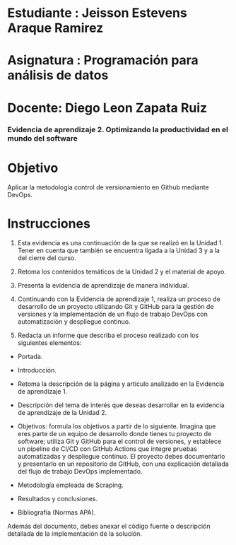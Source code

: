 # Estudiante : Jeisson Estevens Araque Ramirez
# Asignatura : Programación para análisis de datos
# Docente: Diego Leon Zapata Ruiz
### Evidencia de aprendizaje 2. Optimizando la productividad en el mundo del software





# Objetivo
Aplicar la metodología control de versionamiento en Github mediante DevOps.

 

# Instrucciones
1. Esta evidencia es una continuación de la que se realizó en la Unidad 1. Tener en cuenta que también se encuentra ligada a la Unidad 3 y a la del cierre del curso.

2. Retoma los contenidos temáticos de la Unidad 2 y el material de apoyo.

3. Presenta la evidencia de aprendizaje de manera individual.

4. Continuando con la Evidencia de aprendizaje 1, realiza un proceso de desarrollo de un proyecto utilizando Git y GitHub para la gestión de versiones y la implementación de un flujo de trabajo DevOps con automatización y despliegue continuo.

5. Redacta un informe que describa el proceso realizado con los siguientes elementos:

* Portada.

* Introducción.

* Retoma la descripción de la página y artículo analizado en la Evidencia de aprendizaje 1.

* Descripción del tema de interés que deseas desarrollar en la evidencia de aprendizaje de la Unidad 2.

* Objetivos: formula los objetivos a partir de lo siguiente. Imagina que eres parte de un equipo de desarrollo donde tienes tu proyecto de software; utiliza Git y GitHub para el control de versiones, y establece un pipeline de CI/CD con GitHub Actions que integre pruebas automatizadas y despliegue continuo. El proyecto debes documentarlo y presentarlo en un repositorio de GitHub, con una explicación detallada del flujo de trabajo DevOps implementado.

* Metodología empleada de Scraping.

* Resultados y conclusiones.

* Bibliografía (Normas APA).

Además del documento, debes anexar el código fuente o descripción detallada de la implementación de la solución.